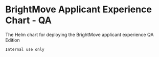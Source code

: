 # BrightMove Applicant Experience Chart - QA

The Helm chart for deploying the BrightMove applicant experience QA Edition

    Internal use only
